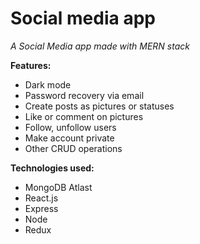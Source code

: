 # Social media app
*A Social Media app made with MERN stack*

**Features:**
* Dark mode
* Password recovery via email
* Create posts as pictures or statuses
* Like or comment on pictures
* Follow, unfollow users
* Make account private
* Other CRUD operations

**Technologies used:**
* MongoDB Atlast
* React.js
* Express
* Node
* Redux
